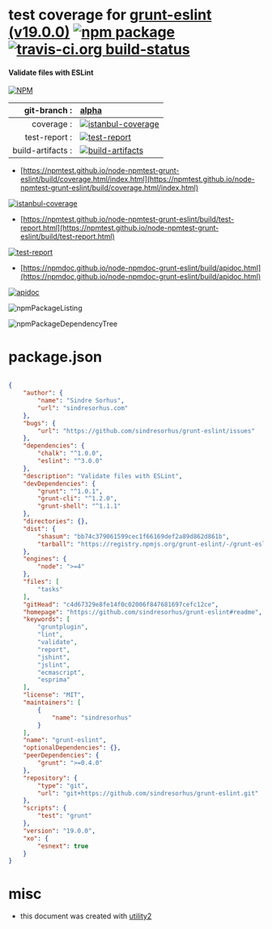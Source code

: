 # test coverage for  [grunt-eslint (v19.0.0)](https://github.com/sindresorhus/grunt-eslint#readme)  [![npm package](https://img.shields.io/npm/v/npmtest-grunt-eslint.svg?style=flat-square)](https://www.npmjs.org/package/npmtest-grunt-eslint) [![travis-ci.org build-status](https://api.travis-ci.org/npmtest/node-npmtest-grunt-eslint.svg)](https://travis-ci.org/npmtest/node-npmtest-grunt-eslint)
#### Validate files with ESLint

[![NPM](https://nodei.co/npm/grunt-eslint.png?downloads=true&downloadRank=true&stars=true)](https://www.npmjs.com/package/grunt-eslint)

| git-branch : | [alpha](https://github.com/npmtest/node-npmtest-grunt-eslint/tree/alpha)|
|--:|:--|
| coverage : | [![istanbul-coverage](https://npmtest.github.io/node-npmtest-grunt-eslint/build/coverage.badge.svg)](https://npmtest.github.io/node-npmtest-grunt-eslint/build/coverage.html/index.html)|
| test-report : | [![test-report](https://npmtest.github.io/node-npmtest-grunt-eslint/build/test-report.badge.svg)](https://npmtest.github.io/node-npmtest-grunt-eslint/build/test-report.html)|
| build-artifacts : | [![build-artifacts](https://npmtest.github.io/node-npmtest-grunt-eslint/glyphicons_144_folder_open.png)](https://github.com/npmtest/node-npmtest-grunt-eslint/tree/gh-pages/build)|

- [https://npmtest.github.io/node-npmtest-grunt-eslint/build/coverage.html/index.html](https://npmtest.github.io/node-npmtest-grunt-eslint/build/coverage.html/index.html)

[![istanbul-coverage](https://npmtest.github.io/node-npmtest-grunt-eslint/build/screenCapture.buildCi.browser.%252Ftmp%252Fbuild%252Fcoverage.lib.html.png)](https://npmtest.github.io/node-npmtest-grunt-eslint/build/coverage.html/index.html)

- [https://npmtest.github.io/node-npmtest-grunt-eslint/build/test-report.html](https://npmtest.github.io/node-npmtest-grunt-eslint/build/test-report.html)

[![test-report](https://npmtest.github.io/node-npmtest-grunt-eslint/build/screenCapture.buildCi.browser.%252Ftmp%252Fbuild%252Ftest-report.html.png)](https://npmtest.github.io/node-npmtest-grunt-eslint/build/test-report.html)

- [https://npmdoc.github.io/node-npmdoc-grunt-eslint/build/apidoc.html](https://npmdoc.github.io/node-npmdoc-grunt-eslint/build/apidoc.html)

[![apidoc](https://npmdoc.github.io/node-npmdoc-grunt-eslint/build/screenCapture.buildCi.browser.%252Ftmp%252Fbuild%252Fapidoc.html.png)](https://npmdoc.github.io/node-npmdoc-grunt-eslint/build/apidoc.html)

![npmPackageListing](https://npmtest.github.io/node-npmtest-grunt-eslint/build/screenCapture.npmPackageListing.svg)

![npmPackageDependencyTree](https://npmtest.github.io/node-npmtest-grunt-eslint/build/screenCapture.npmPackageDependencyTree.svg)



# package.json

```json

{
    "author": {
        "name": "Sindre Sorhus",
        "url": "sindresorhus.com"
    },
    "bugs": {
        "url": "https://github.com/sindresorhus/grunt-eslint/issues"
    },
    "dependencies": {
        "chalk": "^1.0.0",
        "eslint": "^3.0.0"
    },
    "description": "Validate files with ESLint",
    "devDependencies": {
        "grunt": "^1.0.1",
        "grunt-cli": "^1.2.0",
        "grunt-shell": "^1.1.1"
    },
    "directories": {},
    "dist": {
        "shasum": "bb74c379061599cec1f66169def2a89d862d861b",
        "tarball": "https://registry.npmjs.org/grunt-eslint/-/grunt-eslint-19.0.0.tgz"
    },
    "engines": {
        "node": ">=4"
    },
    "files": [
        "tasks"
    ],
    "gitHead": "c4d67329e8fe14f0c02006f847681697cefc12ce",
    "homepage": "https://github.com/sindresorhus/grunt-eslint#readme",
    "keywords": [
        "gruntplugin",
        "lint",
        "validate",
        "report",
        "jshint",
        "jslint",
        "ecmascript",
        "esprima"
    ],
    "license": "MIT",
    "maintainers": [
        {
            "name": "sindresorhus"
        }
    ],
    "name": "grunt-eslint",
    "optionalDependencies": {},
    "peerDependencies": {
        "grunt": ">=0.4.0"
    },
    "repository": {
        "type": "git",
        "url": "git+https://github.com/sindresorhus/grunt-eslint.git"
    },
    "scripts": {
        "test": "grunt"
    },
    "version": "19.0.0",
    "xo": {
        "esnext": true
    }
}
```



# misc
- this document was created with [utility2](https://github.com/kaizhu256/node-utility2)
